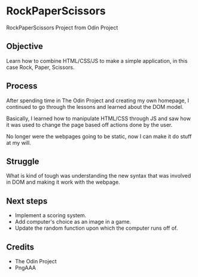 # RockPaperScissors
RockPaperScissors Project from Odin Project
## Objective
Learn how to combine HTML/CSS/JS to make a simple application, 
in this case Rock, Paper, Scissors.
## Process
After spending time in The Odin Project and creating my own homepage,
I continued to go through the lessons and learned about the DOM model.

Basically, I learned how to manipulate HTML/CSS through JS and saw how
it was used to change the page based off actions done by the user. 

No longer were the webpages going to be static, now I can make it do stuff at my will.

## Struggle
What is kind of tough was understanding the new syntax that was involved in DOM and making it work with the webpage. 

## Next steps
- Implement a scoring system.
- Add computer's choice as an image in a game.
- Update the random function upon which the computer runs off of.

## Credits
- The Odin Project
- PngAAA
